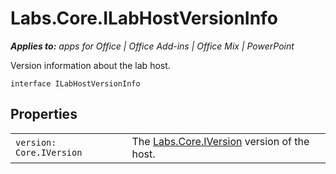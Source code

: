 
# Labs.Core.ILabHostVersionInfo

 _**Applies to:** apps for Office | Office Add-ins | Office Mix | PowerPoint_

Version information about the lab host.

```
interface ILabHostVersionInfo
```


## Properties


|||
|:-----|:-----|
| `version: Core.IVersion`|The [Labs.Core.IVersion](../powerpoint/office-mix/reference/labs.core.iversion.md) version of the host.|
